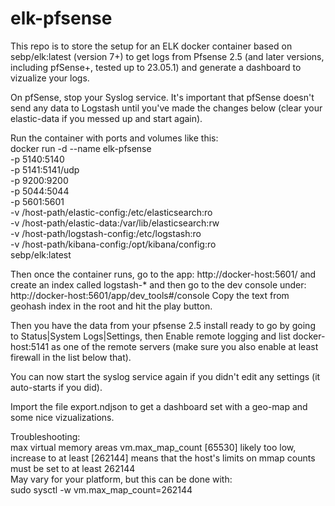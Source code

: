 # elk-pfsense
This repo is to store the setup for an ELK docker container based on sebp/elk:latest (version 7+) to get logs from Pfsense 2.5 (and later versions, including pfSense+, tested up to 23.05.1) and generate a dashboard to vizualize your logs.

On pfSense, stop your Syslog service. It's important that pfSense doesn't send any data to Logstash until you've made the changes below (clear your elastic-data if you messed up and start again).

Run the container with ports and volumes like this:\
docker run -d  --name elk-pfsense \
-p 5140:5140 \
-p 5141:5141/udp \
-p 9200:9200 \
-p 5044:5044 \
-p 5601:5601 \
-v /host-path/elastic-config:/etc/elasticsearch:ro \
-v /host-path/elastic-data:/var/lib/elasticsearch:rw \
-v /host-path/logstash-config:/etc/logstash:ro \
-v /host-path/kibana-config:/opt/kibana/config:ro \
sebp/elk:latest

Then once the container runs, go to the app: http://docker-host:5601/ and create an index called logstash-* and then go to the dev console under: http://docker-host:5601/app/dev_tools#/console
Copy the text from geohash index in the root and hit the play button.

Then you have the data from your pfsense 2.5 install ready to go by going to Status|System Logs|Settings, then Enable remote logging and list docker-host:5141 as one of the remote servers (make sure you also enable at least firewall in the list below that).

You can now start the syslog service again if you didn't edit any settings (it auto-starts if you did).

Import the file export.ndjson to get a dashboard set with a geo-map and some nice vizualizations.

Troubleshooting:\
max virtual memory areas vm.max_map_count [65530] likely too low, increase to at least [262144] means that the host's limits on mmap counts must be set to at least 262144\
May vary for your platform, but this can be done with: \
sudo sysctl -w vm.max_map_count=262144

